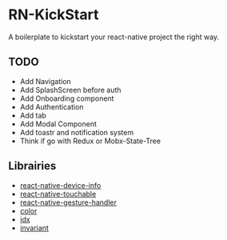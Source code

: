 # RN-KickStart

A boilerplate to kickstart your react-native project the right way.

## TODO

- Add Navigation
- Add SplashScreen before auth
- Add Onboarding component
- Add Authentication
- Add tab
- Add Modal Component
- Add toastr and notification system
- Think if go with Redux or Mobx-State-Tree

## Librairies

- [react-native-device-info](https://github.com/rebeccahughes/react-native-device-info)
- [react-native-touchable](https://github.com/AppAndFlow/react-native-touchable)
- [react-native-gesture-handler](https://github.com/kmagiera/react-native-gesture-handler)
- [color](https://github.com/Qix-/color)
- [idx](https://github.com/facebookincubator/idx)
- [invariant](https://github.com/zertosh/invariant)
